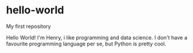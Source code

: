 # hello-world
My first repository

Hello World!
I'm Henry, i like programming and data science. I don't have a favourite programming language per se, but Python is pretty cool.
